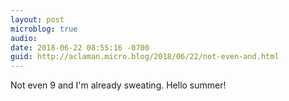 ```yaml
---
layout: post
microblog: true
audio: 
date: 2018-06-22 08:55:16 -0700
guid: http://aclaman.micro.blog/2018/06/22/not-even-and.html
---
```

Not even 9 and I'm already sweating. Hello summer!
